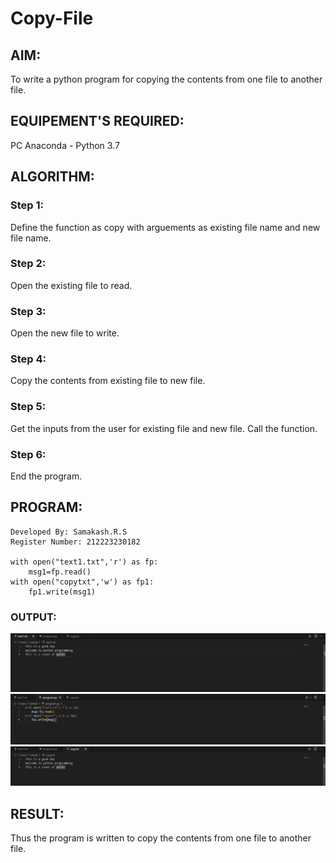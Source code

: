 # Copy-File
## AIM:
To write a python program for copying the contents from one file to another file.
## EQUIPEMENT'S REQUIRED: 
PC
Anaconda - Python 3.7
## ALGORITHM: 
### Step 1:
Define the function as copy with arguements as existing file name and new file name.

### Step 2:
Open the existing file to read.

### Step 3:
Open the new file to write.

### Step 4:
Copy the contents from existing file to new file.

### Step 5:
Get the inputs from the user for existing file and new file. Call the function.

### Step 6:
End the program.

## PROGRAM:
```
Developed By: Samakash.R.S
Register Number: 212223230182

with open("text1.txt",'r') as fp:
    msg1=fp.read()
with open("copytxt",'w') as fp1:
    fp1.write(msg1)
```

### OUTPUT:

![alt text](<Screenshot 2024-05-12 133738.png>)
![alt text](<Screenshot 2024-05-12 133745.png>)
![alt text](<Screenshot 2024-05-12 133752.png>)

## RESULT:
Thus the program is written to copy the contents from one file to another file.
